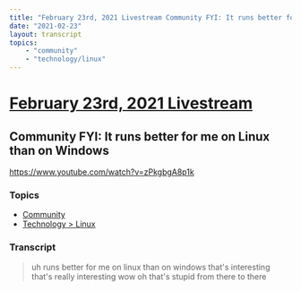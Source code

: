 ```yaml
---
title: "February 23rd, 2021 Livestream Community FYI: It runs better for me on Linux than on Windows"
date: "2021-02-23"
layout: transcript
topics:
    - "community"
    - "technology/linux"
---
```

# [February 23rd, 2021 Livestream](../2021-02-23.md)
## Community FYI: It runs better for me on Linux than on Windows
https://www.youtube.com/watch?v=zPkgbgA8p1k

### Topics
* [Community](../topics/community.md)
* [Technology > Linux](../topics/technology/linux.md)

### Transcript

> uh runs better for me on linux than on windows that's interesting that's really interesting wow oh that's stupid from there to there
